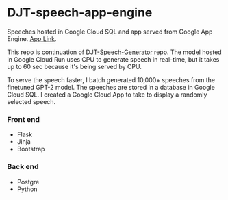 # DJT-speech-app-engine
Speeches hosted in Google Cloud SQL and app served from Google App Engine. [App Link](https://composite-area-256123.appspot.com/). 

This repo is continuation of [DJT-Speech-Generator](https://github.com/addadda023/DJT-speech-generator) repo. 
The model hosted in Google Cloud Run uses CPU to generate speech in real-time, but it takes up to 60 sec because 
it's being served by CPU. 

To serve the speech faster, I batch generated 10,000+ speeches from the finetuned GPT-2 model. The speeches are 
stored in a database in Google Cloud SQL. I created a Google Cloud App to take to display a randomly selected speech. 

### Front end

* Flask
* Jinja
* Bootstrap

### Back end

* Postgre
* Python
